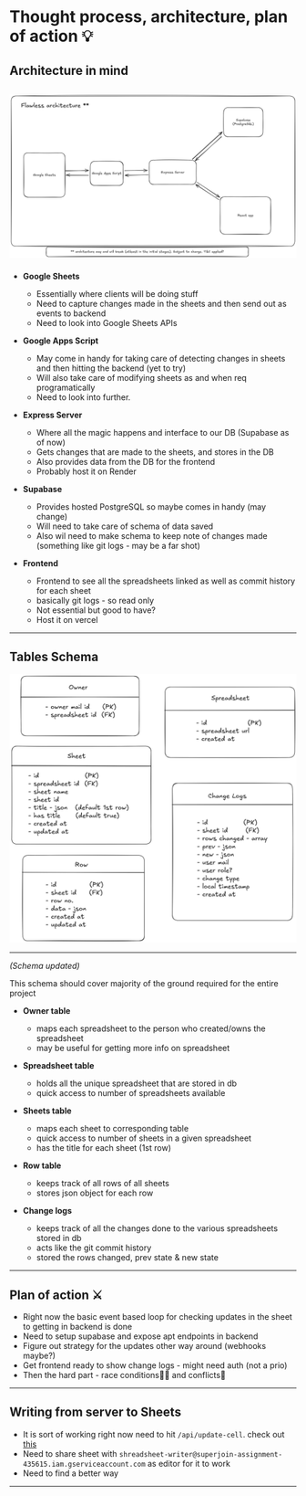 # Thought process, architecture, plan of action 💡

## Architecture in mind

![High level design](./diagrams/HLD.png)
---

- **Google Sheets**
    - Essentially where clients will be doing stuff
    - Need to capture changes made in the sheets and then send out as events to backend
    - Need to look into Google Sheets APIs

- **Google Apps Script**
    - May come in handy for taking care of detecting changes in sheets and then hitting the backend (yet to try)
    - Will also take care of modifying sheets as and when req programatically
    - Need to look into further.

- **Express Server**
    - Where all the magic happens and interface to our DB (Supabase as of now)
    - Gets changes that are made to the sheets, and stores in the DB
    - Also provides data from the DB for the frontend
    - Probably host it on Render

- **Supabase** 
    - Provides hosted PostgreSQL so maybe comes in handy (may change)
    - Will need to take care of schema of data saved
    - Also wil need to make schema to keep note of changes made (something like git logs - may be a far shot)

- **Frontend**
    - Frontend to see all the spreadsheets linked as well as commit history for each sheet
    - basically git logs - so read only 
    - Not essential but good to have?
    - Host it on vercel

---

## Tables Schema

![alt text](./diagrams/schema2.png)

---

*(Schema updated)*

This schema should cover majority of the ground required for the entire project

- **Owner table**
    - maps each spreadsheet to the person who created/owns the spreadsheet
    - may be useful for getting more info on spreadsheet

- **Spreadsheet table**
    - holds all the unique spreadsheet that are stored in db
    - quick access to number of spreadsheets available

- **Sheets table**
    - maps each sheet to corresponding table
    - quick access to number of sheets in a given spreadsheet
    - has the title for each sheet (1st row)

- **Row table**
    - keeps track of all rows of all sheets
    - stores json object for each row

- **Change logs**
    - keeps track of all the changes done to the various spreadsheets stored in db
    - acts like the git commit history
    - stored the rows changed, prev state & new state

---

## Plan of action ⚔️
- Right now the basic event based loop for checking updates in the sheet to getting in backend is done
- Need to setup supabase and expose apt endpoints in backend
- Figure out strategy for the updates other way around (webhooks maybe?)
- Get frontend ready to show change logs - might need auth (not a prio)
- Then the hard part - race conditions🏃‍♂️ and conflicts🤺

---

## Writing from server to Sheets
- It is sort of working right now need to hit `/api/update-cell`. check out [this](./node-backend/src/controllers/updateSheetController.js)
- Need to share sheet with `shreadsheet-writer@superjoin-assignment-435615.iam.gserviceaccount.com` as editor for it to work
- Need to find a better way

---